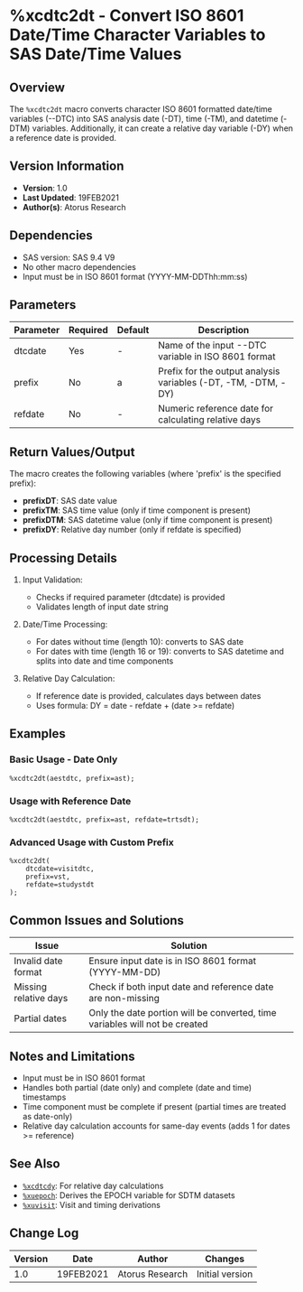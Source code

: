 # %xcdtc2dt - Convert ISO 8601 Date/Time Character Variables to SAS Date/Time Values

## Overview
The `%xcdtc2dt` macro converts character ISO 8601 formatted date/time variables (--DTC) into SAS analysis date (-DT), time (-TM), and datetime (-DTM) variables. Additionally, it can create a relative day variable (-DY) when a reference date is provided.

## Version Information
- **Version**: 1.0
- **Last Updated**: 19FEB2021
- **Author(s)**: Atorus Research

## Dependencies
- SAS version: SAS 9.4 V9
- No other macro dependencies
- Input must be in ISO 8601 format (YYYY-MM-DDThh:mm:ss)

## Parameters
| Parameter | Required | Default | Description |
|-----------|----------|---------|-------------|
| dtcdate | Yes | - | Name of the input --DTC variable in ISO 8601 format |
| prefix | No | a | Prefix for the output analysis variables (-DT, -TM, -DTM, -DY) |
| refdate | No | - | Numeric reference date for calculating relative days |

## Return Values/Output
The macro creates the following variables (where 'prefix' is the specified prefix):
- **prefixDT**: SAS date value
- **prefixTM**: SAS time value (only if time component is present)
- **prefixDTM**: SAS datetime value (only if time component is present)
- **prefixDY**: Relative day number (only if refdate is specified)

## Processing Details
1. Input Validation:
   - Checks if required parameter (dtcdate) is provided
   - Validates length of input date string

2. Date/Time Processing:
   - For dates without time (length 10): converts to SAS date
   - For dates with time (length 16 or 19): converts to SAS datetime and splits into date and time components

3. Relative Day Calculation:
   - If reference date is provided, calculates days between dates
   - Uses formula: DY = date - refdate + (date >= refdate)

## Examples

### Basic Usage - Date Only
```sas
%xcdtc2dt(aestdtc, prefix=ast);
```

### Usage with Reference Date
```sas
%xcdtc2dt(aestdtc, prefix=ast, refdate=trtsdt);
```

### Advanced Usage with Custom Prefix
```sas
%xcdtc2dt(
    dtcdate=visitdtc,
    prefix=vst,
    refdate=studystdt
);
```

## Common Issues and Solutions
| Issue | Solution |
|-------|----------|
| Invalid date format | Ensure input date is in ISO 8601 format (YYYY-MM-DD) |
| Missing relative days | Check if both input date and reference date are non-missing |
| Partial dates | Only the date portion will be converted, time variables will not be created |

## Notes and Limitations
- Input must be in ISO 8601 format
- Handles both partial (date only) and complete (date and time) timestamps
- Time component must be complete if present (partial times are treated as date-only)
- Relative day calculation accounts for same-day events (adds 1 for dates >= reference)

## See Also
- [`%xcdtcdy`](/man/global/xcdtcdy.md): For relative day calculations
- [`%xuepoch`](/man/global/xuepoch.md): Derives the EPOCH variable for SDTM datasets
- [`%xuvisit`](/man/global/xuvisit.md): Visit and timing derivations

## Change Log
| Version | Date | Author | Changes |
|---------|------|---------|---------|
| 1.0 | 19FEB2021 | Atorus Research | Initial version | 